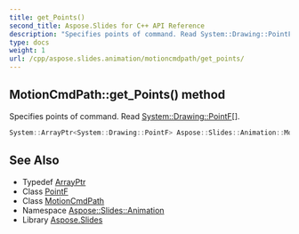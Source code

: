 ```yaml
---
title: get_Points()
second_title: Aspose.Slides for C++ API Reference
description: "Specifies points of command. Read System::Drawing::PointF[]."
type: docs
weight: 1
url: /cpp/aspose.slides.animation/motioncmdpath/get_points/
---
```

## MotionCmdPath::get_Points() method


Specifies points of command. Read [System::Drawing::PointF](../../../system.drawing/pointf/)[].

```cpp
System::ArrayPtr<System::Drawing::PointF> Aspose::Slides::Animation::MotionCmdPath::get_Points() override
```

## See Also

* Typedef [ArrayPtr](../../system/arrayptr/)
* Class [PointF](../../system.drawing/pointf/)
* Class [MotionCmdPath](./)
* Namespace [Aspose::Slides::Animation](../)
* Library [Aspose.Slides](../../)